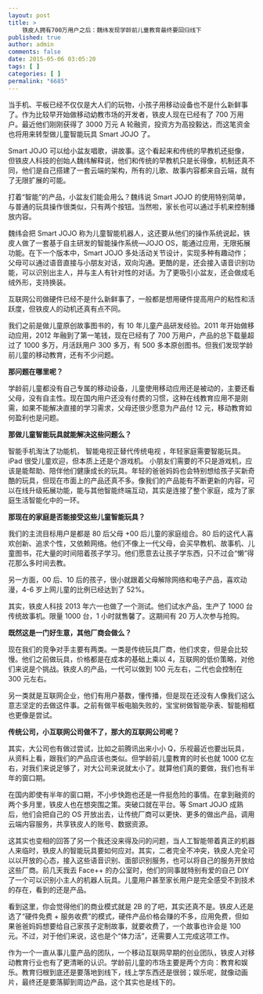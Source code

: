 ```yaml
---
layout: post
title: >
    铁皮人拥有700万用户之后：魏纬发现学龄前儿童教育最终要回归线下
published: true
author: admin
comments: false
date: 2015-05-06 03:05:20
tags: [ ]
categories: [ ]
permalink: "6685"
---
```



当手机、平板已经不仅仅是大人们的玩物，小孩子用移动设备也不是什么新鲜事了。作为比较早开始做移动幼教市场的开发者，铁皮人现在已经有了 700 万用户。最近他们刚刚获得了 3000 万元 A 轮融资，投资方为高投毅达，而这笔资金也将用来转型做儿童智能玩具 Smart JOJO 了。

Smart JOJO 可以给小盆友唱歌，讲故事。这个看起来和传统的早教机还挺像，但铁皮人科技的创始人魏纬解释说，他们和传统的早教机只是长得像，机制还真不同，他们是自己搭建了一套云端的架构，所有的儿歌、故事内容都来自云端，就有了无限扩展的可能。

打着“智能”的产品，小盆友们能会用么？魏纬说 Smart JOJO 的使用特别简单，与普通的玩具操作很类似，只有两个按钮。当然啦，家长也可以通过手机来控制播放内容。

魏纬会把 Smart JOJO 称为儿童智能机器人，这还要从他们的操作系统说起，铁皮人做了一套基于自主研发的智能操作系统—JOJO OS，能通过应用，无限拓展功能。在下一个版本中，Smart JOJO 多处活动关节设计，实现多种有趣动作；父母可以通过语音直接与小朋友对话，双向沟通。更酷的是，还会接入语音识别功能，可以识别出主人，并与主人有针对性的对话。为了更吸引小盆友，还会做成毛绒外形，支持换装。



互联网公司做硬件已经不是什么新鲜事了，一般都是想用硬件提高用户的粘性和活跃度，但铁皮人的动机还真有点不同。

我们之前是做儿童原创故事图书的，有 10 年儿童产品研发经验。2011 年开始做移动应用，2012 年融到了第一笔钱，现在已经有了 700 万用户，产品的总下载量超过了 1000 多万，月活跃用户 300 多万，有 500 多本原创图书。但我们发现学龄前儿童的移动教育，还有不少问题。

**那问题在哪里呢？**

学龄前儿童都没有自己专属的移动设备，儿童使用移动应用还是被动的，主要还看父母，没有自主性。现在国内用户还没有付费的习惯，这种在线教育应用不是刚需，如果不能解决直接的学习需求，父母还很少愿意为产品付 12 元，移动教育如何盈利也是问题。

**那做儿童智能玩具就能解决这些问题么？**

智能手机淘汰了功能机， 智能电视正替代传统电视 ，年轻家庭需要智能玩具。iPad 很受儿童欢迎，但本质上还是个游戏机。 小朋友们需要的不只是游戏机，应该是能帮助、陪伴他们健康成长的玩具。年轻的爸爸妈妈也会特别想给孩子买新奇酷的玩具，但现在市面上的产品还真不多。像我们的产品能有不断更新的内容，可以在线升级拓展功能，能与其他智能终端互动，其实是连接了整个家庭，成为了家庭生活智能化中的一环。

**那现在的家庭是否能接受这些儿童智能玩具？**

我们的主流目标用户是都是 80 后父母 +00 后儿童的家庭组合。80 后的这代人喜欢创新、追求个性，又依赖网络。他们不像上一代父母，会买早教机、故事机、儿童图书，花大量的时间陪着孩子学习。他们愿意去让孩子学东西，只不过会“懒”得花那么多时间去教。

另一方面，00 后、10 后的孩子，很小就跟着父母解除网络和电子产品，喜欢动漫，4-6 岁上网儿童的比例已经达到了 52%。

其实，铁皮人科技 2013 年六一也做了一个测试。他们试水产品，生产了 1000 台传统故事机。限量 1000 台，1 小时就售馨了。这期间有 20 万人次参与抢购。

**既然这是一门好生意，其他厂商会做么？**

现在我们的竞争对手主要有两类。一类是传统玩具厂商，他们求变，但是会比较慢。他们之前做玩具，价格都是在成本的基础上乘以 4，互联网的低价策略，对他们来说是个挑战。铁皮人的产品，一代可以做到 100 元左右，二代也会控制在 300 元左右。

另一类就是互联网企业，他们有用户基数，懂传播，但是现在还没有人像我们这么意志坚定的去做这件事。之前有做平板电脑失败的，宝宝树做智能孕表、智能相框也更像是尝试。

**传统公司，小互联网公司做不了，那大的互联网公司呢？**

其实，大公司也有做过尝试，比如之前腾讯出来小小 Q，乐视最近也要出玩具，从资料上看，跟我们的产品应该也类似。但学龄前儿童教育的时长也就 1000 亿左右，对我们来说足够了，对大公司来说就太小了。就算他们真的要做，我们也有半年的窗口期。



在国内即使有半年的窗口期，不小步快跑也还是一件挺危险的事情。在拿到融资的两个多月里，铁皮人也在想突围之策。突破口就在平台。等 Smart JOJO 成熟后，他们会把自己的 OS 开放出去，让传统厂商可以更快、更多的做出产品，调用云端内容服务，共享铁皮人的账号、数据资源。

这其实也变相的回答了另一个我还没来得及问的问题，当人工智能带着真正的机器人来临时，铁皮人的智能玩具要如何应对。其实，二者完全不冲突，铁皮人完全可以以开放的心态，接入这些语音识别、面部识别服务，也可以将自己的服务开放给这些厂商。前几天我去 Face++ 的办公室时，他们的同事就特别有爱的自己 DIY 了一个可以识别小主人的机器人玩具。儿童用户甚至家长用户是完全感受不到技术的存在，看到的还是产品。

看到这里，你会觉得他们的商业模式就是 2B 的了吧，其实还真不是。铁皮人还是选了“硬件免费 + 服务收费”的模式，硬件产品价格会赚的不多，应用免费，但如果爸爸妈妈想要给自己家孩子定制故事，就要收费了，一个故事也许会是 100 元。不过，对于他们来说，这也是个“体力活”，还需要人工完成这项工作。



作为一个一直从事儿童产品的团队，一个移动互联网早期的创业团队，铁皮人对移动教育行业也有了更清晰的认识。学龄前儿童的市场主要是两个方向：教育和娱乐。教育归根到底还是要落地到线下，线上学东西还是很弱；娱乐呢，就像动画片，最终还是要落脚到周边产品，这个其实也是线下的。